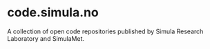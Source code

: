 # code.simula.no

A collection of open code repositories published by Simula Research Laboratory and SimulaMet.
